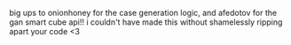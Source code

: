 big ups to onionhoney for the case generation logic, and afedotov for the gan smart cube api!! i couldn't have made this without shamelessly ripping apart your code <3